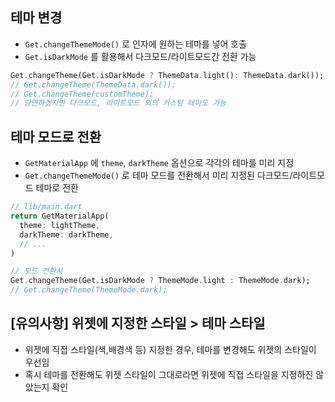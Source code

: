 ## 테마 변경

- `Get.changeThemeMode()` 로 인자에 원하는 테마를 넣어 호출
- `Get.isDarkMode` 를 활용해서 다크모드/라이트모드간 전환 가능

```dart
Get.changeTheme(Get.isDarkMode ? ThemeData.light(): ThemeData.dark());
// Get.changeTheme(ThemeData.dark());
// Get.changeTheme(customTheme);
// 당연하겠지만 다크모드, 라이트모드 외의 커스텀 테마도 가능
```

## 테마 모드로 전환

- `GetMaterialApp` 에 `theme`, `darkTheme` 옵션으로 각각의 테마를 미리 지정
- `Get.changeThemeMode()` 로 테마 모드를 전환해서 미리 지정된 다크모드/라이트모드 테마로 전환

```dart
// lib/main.dart
return GetMaterialApp(
  theme: lightTheme,
  darkTheme: darkTheme,
  // ...
)

// 모드 전환시
Get.changeTheme(Get.isDarkMode ? ThemeMode.light : ThemeMode.dark);
// Get.changeTheme(ThemeMode.dark);
```

## [유의사항] 위젯에 지정한 스타일 > 테마 스타일

- 위젯에 직접 스타일(색,배경색 등) 지정한 경우, 테마를 변경해도 위젯의 스타일이 우선임
- 혹시 테마를 전환해도 위젯 스타일이 그대로라면 위젯에 직접 스타일을 지정하진 않았는지 확인
